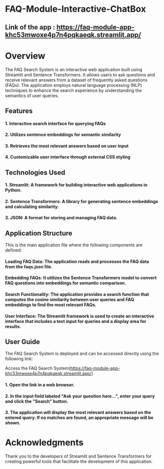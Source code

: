 #                                 FAQ-Module-Interactive-ChatBox

## Link of the app : https://faq-module-app-khc53mwoxe4p7n4pqkaeqk.streamlit.app/

# Overview
The FAQ Search System is an interactive web application built using Streamlit and Sentence Transformers. It allows users to ask questions and receive relevant answers from a dataset of frequently asked questions (FAQs). The application employs natural language processing (NLP) techniques to enhance the search experience by understanding the semantics of user queries.

## Features
#### 1. Interactive search interface for querying FAQs
#### 2. Utilizes sentence embeddings for semantic similarity
#### 3. Retrieves the most relevant answers based on user input
#### 4. Customizable user interface through external CSS styling

## Technologies Used
#### 1. Streamlit: A framework for building interactive web applications in Python.
#### 2. Sentence Transformers: A library for generating sentence embeddings and calculating similarity.
#### 3. JSON: A format for storing and managing FAQ data.

## Application Structure
This is the main application file where the following components are defined:

#### Loading FAQ Data: The application reads and processes the FAQ data from the faqs.json file.
#### Embedding FAQs: It utilizes the Sentence Transformers model to convert FAQ questions into embeddings for semantic comparison.
#### Search Functionality: The application provides a search function that computes the cosine similarity between user queries and FAQ embeddings to find the most relevant FAQs.
#### User Interface: The Streamlit framework is used to create an interactive interface that includes a text input for queries and a display area for results.

## User Guide
The FAQ Search System is deployed and can be accessed directly using the following link:

Access the FAQ Search System(https://faq-module-app-khc53mwoxe4p7n4pqkaeqk.streamlit.app/)

#### 1. Open the link in a web browser.
#### 2. In the input field labeled "Ask your question here...", enter your query and click the "Search" button.
#### 3. The application will display the most relevant answers based on the entered query. If no matches are found, an appropriate message will be shown.

# Acknowledgments
Thank you to the developers of Streamlit and Sentence Transformers for creating powerful tools that facilitate the development of this application.
